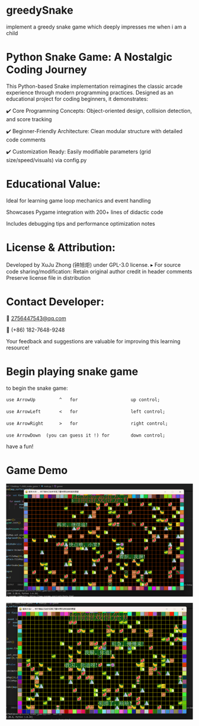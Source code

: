 # greedySnake
implement a greedy snake game  which deeply  impresses me when i am a child

# Python Snake Game: A Nostalgic Coding Journey

This Python-based Snake implementation reimagines the classic arcade experience through modern programming practices. Designed as an educational project for coding beginners, it demonstrates:

 ✔️ Core Programming Concepts: Object-oriented design, collision detection, and score tracking
 
 ✔️ Beginner-Friendly Architecture: Clean modular structure with detailed code comments
 
 ✔️ Customization Ready: Easily modifiable parameters (grid size/speed/visuals) via config.py


# Educational Value:
Ideal for learning game loop mechanics and event handling

Showcases Pygame integration with 200+ lines of didactic code

Includes debugging tips and performance optimization notes

# License & Attribution:
Developed by XuJu Zhong (钟旭炬) under GPL-3.0 license.
▸ For source code sharing/modification:
Retain original author credit in header comments
Preserve license file in distribution

# Contact Developer:
📧 2756447543@qq.com

📱 (+86) 182-7648-9248

Your feedback and suggestions are valuable for improving this learning resource!

# Begin playing snake game 
to begin the snake game:

    use ArrowUp         ^   for                    up control;
    
    use ArrowLeft       <   for                    left control; 
    
    use ArrowRight      >   for                    right control;
    
    use ArrowDown  (you can guess it !) for        down control;

have a fun!

# Game Demo

![image](game_snap.png)

![image](game_snap2.png)
